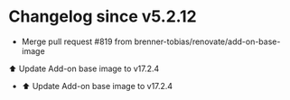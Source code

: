 # Changelog since v5.2.12
- Merge pull request #819 from brenner-tobias/renovate/add-on-base-image

⬆️ Update Add-on base image to v17.2.4 
- ⬆️ Update Add-on base image to v17.2.4 
